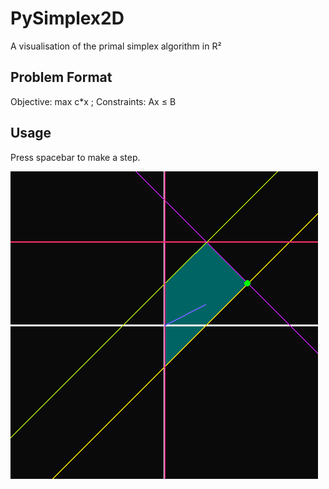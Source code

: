 # PySimplex2D
A visualisation of the primal simplex algorithm in R²

## Problem Format
Objective: max c\*x ; Constraints: Ax ≤ B

## Usage
Press spacebar to make a step.

![pic](https://github.com/mell-o-tron/PySimplex2D/blob/main/preview1.png)

